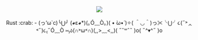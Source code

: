 <p align="center">
  <br><br><img src="https://raw.githubusercontent.com/spookycheekybreeky/spookycheekybreeky/main/ezgif-2-9b9988812f.gif"><br><br>
  Rust :crab: - (っ‘ω`c)╰⋃╯ (◕ε◕*)(｡Ó﹏Ò｡)( • ̀ω•́ )✧( ＾◡＾)っ✂╰⋃╯૮(˶˃ᆺ˂˶)૮₍˶Ó﹏Ò ⑅₎ა(∩˃ω˂∩)(,,>﹏<,,)( ˶ˆ꒳ˆ˵ )o( ˶^▾^˶ )o
</p>
